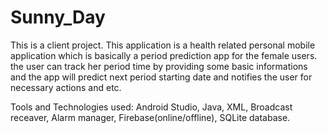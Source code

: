 # Sunny_Day
This is a client project. This application is a health related personal mobile application which is basically a period prediction app for the female users. the user can track her period time by providing some basic informations and the app will predict next period starting date and notifies the user for necessary actions and etc.

Tools and Technologies used: Android Studio, Java, XML, Broadcast receaver, Alarm manager, Firebase(online/offline), SQLite database.

